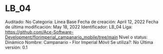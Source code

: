 # LB_04

Auditado: No
Categoría: Línea Base
Fecha de creación: April 12, 2022
Fecha de última modificación: May 18, 2022
Identificador: LB_04
Liga: https://github.com/Ace-Software-Development/florimperial_campanario_mobile/tree/main
Nivel o status: Dinámico
Nombre: Campanario - Flor Imperial Móvil
Se utiliza?: No
Última versión: 0.1